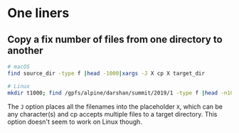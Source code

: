 # One liners

## Copy a fix number of files from one directory to another

```sh
# macOS
find source_dir -type f |head -1000|xargs -J X cp X target_dir

# Linux
mkdir t1000; find /gpfs/alpine/darshan/summit/2019/1 -type f |head -n1000| xargs cp -t t1000
```

The `J` option places all the filenames into the placeholder `X`, which can be any character(s) and cp accepts multiple files to a target directory. This option doesn't seem to work on Linux though.


